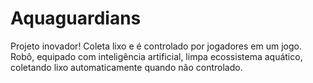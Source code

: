 # Aquaguardians
Projeto inovador! Coleta lixo e é controlado por jogadores em um jogo. Robô, equipado com inteligência artificial, limpa ecossistema aquático, coletando lixo automaticamente quando não controlado.
